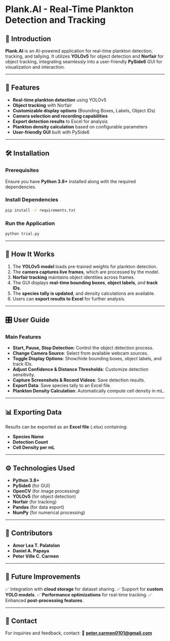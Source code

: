 # Plank.AI - Real-Time Plankton Detection and Tracking

## 🌊 Introduction
**Plank.AI** is an AI-powered application for real-time plankton detection, tracking, and tallying. It utilizes **YOLOv5** for object detection and **Norfair** for object tracking, integrating seamlessly into a user-friendly **PySide6** GUI for visualization and interaction.

---

## 🚀 Features
- **Real-time plankton detection** using YOLOv5
- **Object tracking** with Norfair
- **Customizable display options** (Bounding Boxes, Labels, Object IDs)
- **Camera selection and recording capabilities**
- **Export detection results** to Excel for analysis
- **Plankton density calculation** based on configurable parameters
- **User-friendly GUI** built with PySide6

---

## 🛠️ Installation
### Prerequisites
Ensure you have **Python 3.8+** installed along with the required dependencies.

### Install Dependencies
```sh
pip install -r requirements.txt
```

### Run the Application
```sh
python trial.py
```

---

## 📜 How It Works
1. The **YOLOv5 model** loads pre-trained weights for plankton detection.
2. The **camera captures live frames**, which are processed by the model.
3. **Norfair tracking** maintains object identities across frames.
4. The GUI displays **real-time bounding boxes**, **object labels**, and **track IDs**.
5. The **species tally is updated**, and density calculations are available.
6. Users can **export results to Excel** for further analysis.

---

## 🎛️ User Guide
### Main Features
- **Start, Pause, Stop Detection**: Control the object detection process.
- **Change Camera Source**: Select from available webcam sources.
- **Toggle Display Options**: Show/hide bounding boxes, object labels, and track IDs.
- **Adjust Confidence & Distance Thresholds**: Customize detection sensitivity.
- **Capture Screenshots & Record Videos**: Save detection results.
- **Export Data**: Save species tally to an Excel file.
- **Plankton Density Calculation**: Automatically compute cell density in mL.

---

## 📊 Exporting Data
Results can be exported as an **Excel file** (.xlsx) containing:
- **Species Name**
- **Detection Count**
- **Cell Density per mL**

---

## ⚙️ Technologies Used
- **Python 3.8+**
- **PySide6** (for GUI)
- **OpenCV** (for image processing)
- **YOLOv5** (for object detection)
- **Norfair** (for tracking)
- **Pandas** (for data export)
- **NumPy** (for numerical processing)

---

## 👥 Contributors
- **Amor Lea T. Palatolon**
- **Daniel A. Papaya**
- **Peter Ville C. Carmen**

---

## 📌 Future Improvements
✅ Integration with **cloud storage** for dataset sharing.
✅ Support for **custom YOLO models**.
✅ **Performance optimizations** for real-time tracking.
✅ Enhanced **post-processing features**.

---

## 📧 Contact
For inquiries and feedback, contact:
📩 **peter.carmen0101@gmail.com**

